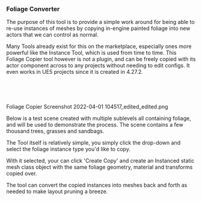 ### Foliage Converter

The purpose of this tool is to provide a simple work around for being able to re-use instances of meshes by copying in-engine painted foliage into new actors that we can control as normal.


Many Tools already exist for this on the marketplace, especially ones more powerful like the Instance Tool, which is used from time to time. This Foliage Copier tool however is not a plugin, and can be freely copied with its actor component across to any projects without needing to edit configs. It even works in UE5 projects since it is created in 4.27.2.

​

 

​

Foliage Copier
Screenshot 2022-04-01 104517_edited_edited.png

Below is a test scene created with multiple sublevels all containing foliage, and will be used to demonstrate the process. The scene contains a few thousand trees, grasses and sandbags.

The Tool itself is relatively simple, you simply click the drop-down and select the foliage instance type you'd like to copy. 

 

With it selected, your can click 'Create Copy' and create an Instanced static mesh class object with the same foliage geometry, material and transforms copied over.




The tool can convert the copied instances into meshes back and forth as needed to make layout pruning a breeze.